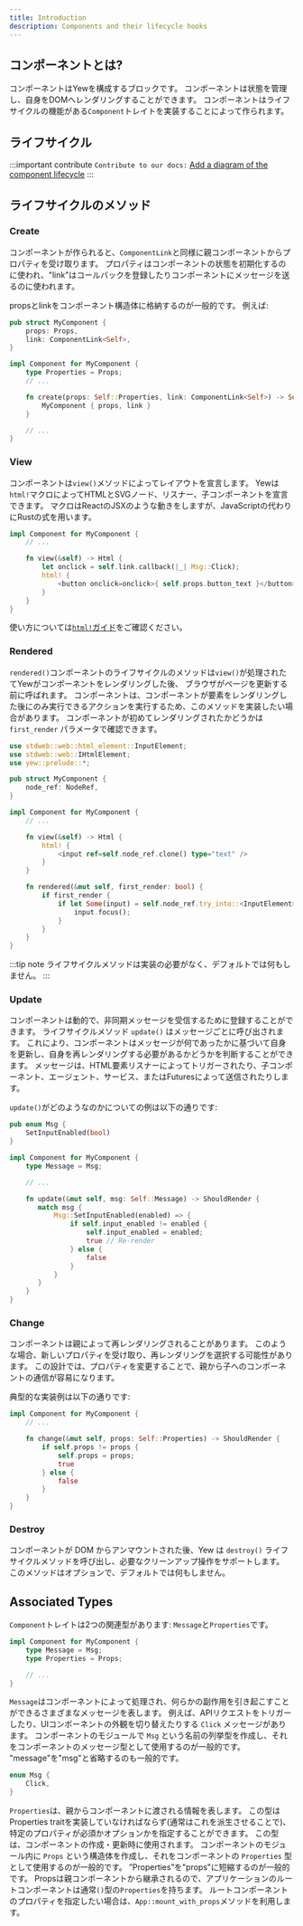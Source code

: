 ```yaml
---
title: Introduction
description: Components and their lifecycle hooks
---
```

## コンポーネントとは?

コンポーネントはYewを構成するブロックです。
コンポーネントは状態を管理し、自身をDOMへレンダリングすることができます。
コンポーネントはライフサイクルの機能がある`Component`トレイトを実装することによって作られます。

## ライフサイクル

:::important contribute
`Contribute to our docs:` [Add a diagram of the component lifecycle](https://github.com/yewstack/docs/issues/22)
:::

## ライフサイクルのメソッド

### Create

コンポーネントが作られると、`ComponentLink`と同様に親コンポーネントからプロパティを受け取ります。
プロパティはコンポーネントの状態を初期化するのに使われ、"link"はコールバックを登録したりコンポーネントにメッセージを送るのに使われます。

propsとlinkをコンポーネント構造体に格納するのが一般的です。
例えば:

```rust
pub struct MyComponent {
    props: Props,
    link: ComponentLink<Self>,
}

impl Component for MyComponent {
    type Properties = Props;
    // ...

    fn create(props: Self::Properties, link: ComponentLink<Self>) -> Self {
        MyComponent { props, link }
    }

    // ...
}
```

### View

コンポーネントは`view()`メソッドによってレイアウトを宣言します。
Yewは`html!`マクロによってHTMLとSVGノード、リスナー、子コンポーネントを宣言できます。
マクロはReactのJSXのような動きをしますが、JavaScriptの代わりにRustの式を用います。

```rust
impl Component for MyComponent {
    // ...

    fn view(&self) -> Html {
        let onclick = self.link.callback(|_| Msg::Click);
        html! {
            <button onclick=onclick>{ self.props.button_text }</button>
        }
    }
}
```

使い方については[`html!`ガイド](html.md)をご確認ください。

### Rendered

`rendered()`コンポーネントのライフサイクルのメソッドは`view()`が処理されたてYewがコンポーネントをレンダリングした後、
ブラウザがページを更新する前に呼ばれます。
コンポーネントは、コンポーネントが要素をレンダリングした後にのみ実行できるアクションを実行するため、このメソッドを実装したい場合があります。
コンポーネントが初めてレンダリングされたかどうかは `first_render` パラメータで確認できます。

```rust
use stdweb::web::html_element::InputElement;
use stdweb::web::IHtmlElement;
use yew::prelude::*;

pub struct MyComponent {
    node_ref: NodeRef,
}

impl Component for MyComponent {
    // ...

    fn view(&self) -> Html {
        html! {
            <input ref=self.node_ref.clone() type="text" />
        }
    }

    fn rendered(&mut self, first_render: bool) {
        if first_render {
            if let Some(input) = self.node_ref.try_into::<InputElement>() {
                input.focus();
            }
        }
    }
}
```

:::tip note
ライフサイクルメソッドは実装の必要がなく、デフォルトでは何もしません。
:::

### Update

コンポーネントは動的で、非同期メッセージを受信するために登録することができます。
ライフサイクルメソッド `update()` はメッセージごとに呼び出されます。
これにより、コンポーネントはメッセージが何であったかに基づいて自身を更新し、自身を再レンダリングする必要があるかどうかを判断することができます。
メッセージは、HTML要素リスナーによってトリガーされたり、子コンポーネント、エージェント、サービス、またはFuturesによって送信されたりします。

`update()`がどのようなのかについての例は以下の通りです:

```rust
pub enum Msg {
    SetInputEnabled(bool)
}

impl Component for MyComponent {
    type Message = Msg;

    // ...

    fn update(&mut self, msg: Self::Message) -> ShouldRender {
       match msg {
           Msg::SetInputEnabled(enabled) => {
               if self.input_enabled != enabled {
                   self.input_enabled = enabled;
                   true // Re-render
               } else {
                   false
               }
           }
       }
    }
}
```

### Change

コンポーネントは親によって再レンダリングされることがあります。
このような場合、新しいプロパティを受け取り、再レンダリングを選択する可能性があります。
この設計では、プロパティを変更することで、親から子へのコンポーネントの通信が容易になります。

典型的な実装例は以下の通りです:

```rust
impl Component for MyComponent {
    // ...

    fn change(&mut self, props: Self::Properties) -> ShouldRender {
        if self.props != props {
            self.props = props;
            true
        } else {
            false
        }
    }
}
```

### Destroy

コンポーネントが DOM からアンマウントされた後、Yew は `destroy()` ライフサイクルメソッドを呼び出し、必要なクリーンアップ操作をサポートします。
このメソッドはオプションで、デフォルトでは何もしません。

## Associated Types

`Component`トレイトは2つの関連型があります: `Message`と`Properties`です。

```rust
impl Component for MyComponent {
    type Message = Msg;
    type Properties = Props;

    // ...
}
```

`Message`はコンポーネントによって処理され、何らかの副作用を引き起こすことができるさまざまなメッセージを表します。
例えば、APIリクエストをトリガーしたり、UIコンポーネントの外観を切り替えたりする `Click` メッセージがあります。
コンポーネントのモジュールで `Msg` という名前の列挙型を作成し、それをコンポーネントのメッセージ型として使用するのが一般的です。
"message"を"msg"と省略するのも一般的です。

```rust
enum Msg {
    Click,
}
```

`Properties`は、親からコンポーネントに渡される情報を表します。
この型はProperties traitを実装していなければならず\(通常はこれを派生させることで\)、特定のプロパティが必須かオプションかを指定することができます。
この型は、コンポーネントの作成・更新時に使用されます。
コンポーネントのモジュール内に `Props` という構造体を作成し、それをコンポーネントの `Properties` 型として使用するのが一般的です。
”Properties”を"props"に短縮するのが一般的です。
Propsは親コンポーネントから継承されるので、アプリケーションのルートコンポーネントは通常`()`型の`Properties`を持ちます。
ルートコンポーネントのプロパティを指定したい場合は、`App::mount_with_props`メソッドを利用します。